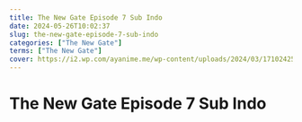 ```yaml
---
title: The New Gate Episode 7 Sub Indo
date: 2024-05-26T10:02:37
slug: the-new-gate-episode-7-sub-indo
categories: ["The New Gate"]
terms: ["The New Gate"]
cover: https://i2.wp.com/ayanime.me/wp-content/uploads/2024/03/1710242531-7361-141857.jpg
---
```


# The New Gate Episode 7 Sub Indo
